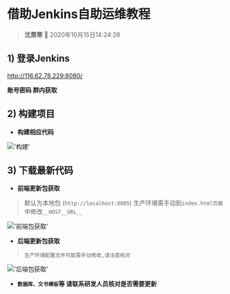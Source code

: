 # 借助Jenkins自助运维教程

> **沈萧寒** :man:  2020年10月15日14:24:28

## 1) 登录Jenkins

http://116.62.78.229:8080/

**账号密码 群内获取**

## 2) 构建项目

* **构建相应代码**

!['构建'](https://pic.downk.cc/item/5f87ef001cd1bbb86beb5bb9.png)

## 3) 下载最新代码

* **前端更新包获取**

> 默认为本地包 (`http://localhost:8085`)
> 生产环境需手动到`index.html页面`中修改`__HOST__URL__ `

!['前端包获取'](https://pic.downk.cc/item/5f87efdb1cd1bbb86bec0de9.png)

* **后端更新包获取**

> `生产环境配置文件可能需手动修改,请注意核对`

!['后端包获取'](https://pic.downk.cc/item/5f87f2131cd1bbb86bedc695.png)

* **`数据库、文书模板`等 请联系研发人员核对是否需要更新**